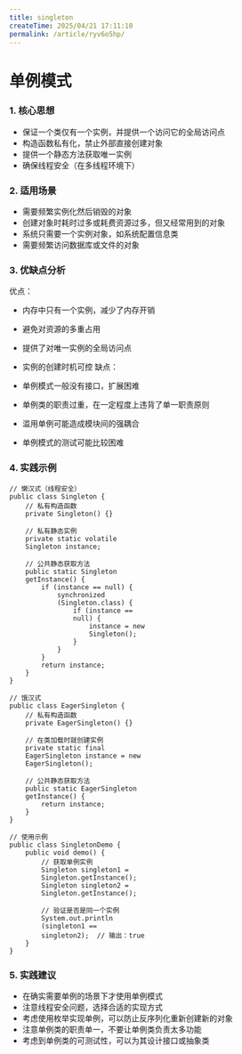 ```yaml
---
title: singleton
createTime: 2025/04/21 17:11:10
permalink: /article/ryv6o5hp/
---
```

# 单例模式

### 1. 核心思想
- 保证一个类仅有一个实例，并提供一个访问它的全局访问点
- 构造函数私有化，禁止外部直接创建对象
- 提供一个静态方法获取唯一实例
- 确保线程安全（在多线程环境下）
### 2. 适用场景
- 需要频繁实例化然后销毁的对象
- 创建对象时耗时过多或耗费资源过多，但又经常用到的对象
- 系统只需要一个实例对象，如系统配置信息类
- 需要频繁访问数据库或文件的对象
### 3. 优缺点分析
优点：

- 内存中只有一个实例，减少了内存开销
- 避免对资源的多重占用
- 提供了对唯一实例的全局访问点
- 实例的创建时机可控
缺点：

- 单例模式一般没有接口，扩展困难
- 单例类的职责过重，在一定程度上违背了单一职责原则
- 滥用单例可能造成模块间的强耦合
- 单例模式的测试可能比较困难
### 4. 实践示例
```
// 懒汉式（线程安全）
public class Singleton {
    // 私有构造函数
    private Singleton() {}
    
    // 私有静态实例
    private static volatile 
    Singleton instance;
    
    // 公共静态获取方法
    public static Singleton 
    getInstance() {
        if (instance == null) {
            synchronized 
            (Singleton.class) {
                if (instance == 
                null) {
                    instance = new 
                    Singleton();
                }
            }
        }
        return instance;
    }
}

// 饿汉式
public class EagerSingleton {
    // 私有构造函数
    private EagerSingleton() {}
    
    // 在类加载时就创建实例
    private static final 
    EagerSingleton instance = new 
    EagerSingleton();
    
    // 公共静态获取方法
    public static EagerSingleton 
    getInstance() {
        return instance;
    }
}

// 使用示例
public class SingletonDemo {
    public void demo() {
        // 获取单例实例
        Singleton singleton1 = 
        Singleton.getInstance();
        Singleton singleton2 = 
        Singleton.getInstance();
        
        // 验证是否是同一个实例
        System.out.println
        (singleton1 == 
        singleton2);  // 输出：true
    }
}
```
### 5. 实践建议
- 在确实需要单例的场景下才使用单例模式
- 注意线程安全问题，选择合适的实现方式
- 考虑使用枚举实现单例，可以防止反序列化重新创建新的对象
- 注意单例类的职责单一，不要让单例类负责太多功能
- 考虑到单例类的可测试性，可以为其设计接口或抽象类